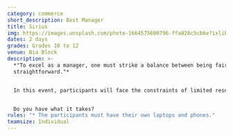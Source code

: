 ```yaml
---
category: commerce
short_description: Best Manager
title: Sirius
img: https://images.unsplash.com/photo-1664575600796-ffa828c5cb6e?ixlib=rb-4.0.3&ixid=M3wxMjA3fDB8MHxzZWFyY2h8OXx8bWFuYWdlcnxlbnwwfHwwfHx8MA%3D%3D&auto=format&fit=crop&w=900&q=60
dates: 2 days
grades: Grades 10 to 12
venue: Bia Block
description: >-
  *"To excel as a manager, one must strike a balance between being fair and
  straightforward."*


  In this event, participants will face the constraints of limited resources, time, and a high-pressure environment. From formulating groundbreaking proposals to effectively managing crises, this event will evaluate and challenge your inventive entrepreneurial aptitude amidst intense rivalry, with the goal of emerging as the foremost contender. The competition will be fierce, allowing only a few individuals to rise to the top and be recognized as leaders. 


  Do you have what it takes?
rules: "* The participants must have their own laptops and phones."
teamsize: Individual
---
```

